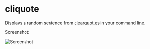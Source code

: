 cliquote
========

Displays a random sentence from [clearquot.es](http://clearquot.es/) in your command line.

Screenshot:

![Screenshot](https://raw.github.com/pedrofranceschi/cliquote/master/screenshot.png)
